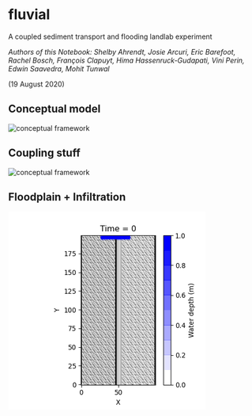 # fluvial
A coupled sediment transport and flooding landlab experiment

*Authors of this Notebook: Shelby Ahrendt, Josie Arcuri, Eric Barefoot, Rachel Bosch, François Clapuyt, Hima Hassenruck-Gudapati, Vini Perin, Edwin Saavedra, Mohit Tunwal*

(19 August 2020)


## **Conceptual model**
<img src="https://i.imgur.com/jS8EqiI.jpg" alt="conceptual framework" width="500"/> 

## **Coupling stuff**
<img src="https://i.imgur.com/ty6NZyi.jpg" alt="conceptual framework" width="500"/>

## **Floodplain + Infiltration**
![gifThing](2D_Flow/animation.gif?raw=true)
